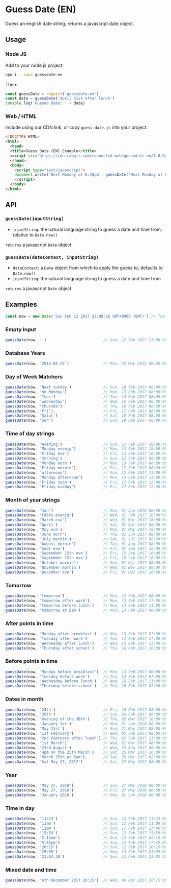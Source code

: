 # Guess Date (EN)

Guess an english date string, returns a javascript date object.

## Usage

### Node JS

Add to your node js project:
```sh
npm i --save guessdate-en
```

Then:
```js
const guessDate = require('guessdate-en')
const date = guessDate('April 31st after lunch')
console.log('Guesed date: ' + date)
```

### Web / HTML

Include using our CDN link, or copy `guess-date.js` into your project:
```html
<!DOCTYPE HTML>
<html>
  <head>
  <title>Guess Date (EN) Example</title>
  <script src="https://cdn.rawgit.com/connected-web/guessdate-en/1.0.0/src/guess-date.js" type="text/javascript"></script>
  </head>
  <body>
    <script type="text/javascript">
    document.write('Next Monday at 6:20pm', guessDate('Next Monday at 6:20pm'))
    </script>
  </body>
</html>
```

## API

### `guessDate(inputString)`

- `inputString`: the natural language string to guess a date and time from, relative to `Date.now()`

`returns` a javascript `Date` object

### `guessDate(dateContext, inputString)`

- `dateContext`: a `Date` object from which to apply the guess to, defaults to `Date.now()`
- `inputString`: the natural language string to guess a date and time from

`returns` a javascript `Date` object

## Examples

```js
const now = new Date('Sun Feb 12 2017 23:08:56 GMT+0000 (GMT)') // The following tests assume this as the reference date
```

### Empty Input

```js
guessDate(now, '')                         // Sun, 12 Feb 2017 23:08:56 GMT
```

### Database Years

```js
guessDate(now, '2015-05-25')               // Mon, 25 May 2015 08:00:00 GMT
```

### Day of Week Matchers

```js
guessDate(now, 'Next sunday')              // Sun, 19 Feb 2017 08:00:00 GMT
guessDate(now, 'on Monday')                // Mon, 13 Feb 2017 08:00:00 GMT
guessDate(now, 'Tues')                     // Tue, 14 Feb 2017 08:00:00 GMT
guessDate(now, 'wednesday')                // Wed, 15 Feb 2017 08:00:00 GMT
guessDate(now, 'thursda')                  // Thu, 16 Feb 2017 08:00:00 GMT
guessDate(now, 'Fri')                      // Fri, 17 Feb 2017 08:00:00 GMT
guessDate(now, 'Satur')                    // Sat, 18 Feb 2017 08:00:00 GMT
guessDate(now, 'Sun')                      // Sun, 19 Feb 2017 08:00:00 GMT
```

### Time of day strings

```js
guessDate(now, 'evening')                  // Sun, 12 Feb 2017 18:00:00 GMT
guessDate(now, 'Monday evenig')            // Mon, 13 Feb 2017 18:00:00 GMT
guessDate(now, 'Friday eve')               // Fri, 17 Feb 2017 18:00:00 GMT
guessDate(now, 'morning')                  // Sun, 12 Feb 2017 08:00:00 GMT
guessDate(now, 'Monday morn')              // Mon, 13 Feb 2017 08:00:00 GMT
guessDate(now, 'Friday mornin')            // Fri, 17 Feb 2017 08:00:00 GMT
guessDate(now, 'afternoon')                // Sun, 12 Feb 2017 13:00:00 GMT
guessDate(now, 'Monday afternoon')         // Mon, 13 Feb 2017 13:00:00 GMT
guessDate(now, 'Friday noon')              // Fri, 17 Feb 2017 12:00:00 GMT
guessDate(now, 'Friday midday')            // Fri, 17 Feb 2017 12:00:00 GMT
```

### Month of year strings

```js
guessDate(now, 'Jan')                      // Mon, 01 Jan 2018 08:00:00 GMT
guessDate(now, 'Febru evenig')             // Wed, 01 Feb 2017 18:00:00 GMT
guessDate(now, 'March eve')                // Wed, 01 Mar 2017 18:00:00 GMT
guessDate(now, 'April')                    // Sat, 01 Apr 2017 08:00:00 GMT
guessDate(now, 'May eve')                  // Mon, 01 May 2017 18:00:00 GMT
guessDate(now, 'June morn')                // Thu, 01 Jun 2017 08:00:00 GMT
guessDate(now, 'July mornin')              // Sat, 01 Jul 2017 08:00:00 GMT
guessDate(now, 'August mornin')            // Tue, 01 Aug 2017 08:00:00 GMT
guessDate(now, 'Sept eve')                 // Fri, 01 Sep 2017 18:00:00 GMT
guessDate(now, 'September 15th eve')       // Fri, 15 Sep 2017 18:00:00 GMT
guessDate(now, 'September 15th eve')       // Fri, 15 Sep 2017 18:00:00 GMT
guessDate(now, 'October mornin')           // Sun, 01 Oct 2017 08:00:00 GMT
guessDate(now, 'November mornin')          // Wed, 01 Nov 2017 08:00:00 GMT
guessDate(now, 'December eve')             // Fri, 01 Dec 2017 18:00:00 GMT
```

### Tomorrow

```js
guessDate(now, 'tomorrow')                 // Mon, 13 Feb 2017 08:00:00 GMT
guessDate(now, 'tomorrow after work')      // Mon, 13 Feb 2017 17:00:00 GMT
guessDate(now, 'tomorrow before lunch')    // Mon, 13 Feb 2017 11:00:00 GMT
guessDate(now, 'tomorrow at 8am')          // Mon, 13 Feb 2017 08:00:00 GMT
```

### After points in time

```js
guessDate(now, 'Monday after breakfast')   // Mon, 13 Feb 2017 07:00:00 GMT
guessDate(now, 'Tuesday after work')       // Tue, 14 Feb 2017 17:00:00 GMT
guessDate(now, 'Wednesday after lunch')    // Wed, 15 Feb 2017 13:00:00 GMT
guessDate(now, 'Thursday after school')    // Thu, 16 Feb 2017 16:00:00 GMT
```

### Before points in time

```js
guessDate(now, 'Monday before breakfast')  // Mon, 13 Feb 2017 06:00:00 GMT
guessDate(now, 'Tuesday before work')      // Tue, 14 Feb 2017 07:00:00 GMT
guessDate(now, 'Wednesday before lunch')   // Wed, 15 Feb 2017 11:00:00 GMT
guessDate(now, 'Thursday before school')   // Thu, 16 Feb 2017 07:00:00 GMT
```

### Dates in month

```js
guessDate(now, '24th')                     // Fri, 24 Feb 2017 08:00:00 GMT
guessDate(now, '26th')                     // Sun, 26 Feb 2017 08:00:00 GMT
guessDate(now, 'evening of the 30th')      // Thu, 02 Mar 2017 18:00:00 GMT
guessDate(now, 'January 1st')              // Mon, 01 Jan 2018 08:00:00 GMT
guessDate(now, 'May 21st')                 // Sun, 21 May 2017 08:00:00 GMT
guessDate(now, '1st February')             // Wed, 01 Feb 2017 08:00:00 GMT
guessDate(now, '2nd February after lunch') // Thu, 02 Feb 2017 13:00:00 GMT
guessDate(now, '1st March')                // Wed, 01 Mar 2017 08:00:00 GMT
guessDate(now, '23rd August')              // Wed, 23 Aug 2017 08:00:00 GMT
guessDate(now, '4pm on the 25th March')    // Sat, 25 Mar 2017 16:00:00 GMT
guessDate(now, 'March 25th at 2am')        // Sat, 25 Mar 2017 02:00:00 GMT
guessDate(now, 'Sat May 27, 2017')         // Sat, 27 May 2017 08:00:00 GMT
```

### Year

```js
guessDate(now, 'May 27, 2018')             // Sun, 27 May 2018 08:00:00 GMT
guessDate(now, 'May 27, 2016')             // Fri, 27 May 2016 08:00:00 GMT
guessDate(now, 'January 2018')             // Mon, 01 Jan 2018 08:00:00 GMT
```

### Time in day

```js
guessDate(now, '11:23')                    // Sun, 12 Feb 2017 11:23:00 GMT
guessDate(now, '11am')                     // Sun, 12 Feb 2017 11:00:00 GMT
guessDate(now, '11pm')                     // Sun, 12 Feb 2017 23:00:00 GMT
guessDate(now, '15:59')                    // Sun, 12 Feb 2017 15:59:00 GMT
guessDate(now, '5:15am')                   // Sun, 12 Feb 2017 05:15:00 GMT
guessDate(now, '5:45pm')                   // Sun, 12 Feb 2017 17:45:00 GMT
guessDate(now, '20:15')                    // Sun, 12 Feb 2017 20:15:00 GMT
guessDate(now, '25:05')                    // Mon, 13 Feb 2017 01:05:00 GMT
guessDate(now, '21:03:30')                 // Sun, 12 Feb 2017 21:03:30 GMT
```

### Mixed date and time

```js
guessDate(now, '6th December 2017 20:15')  // Wed, 06 Dec 2017 20:15:00 GMT
```
